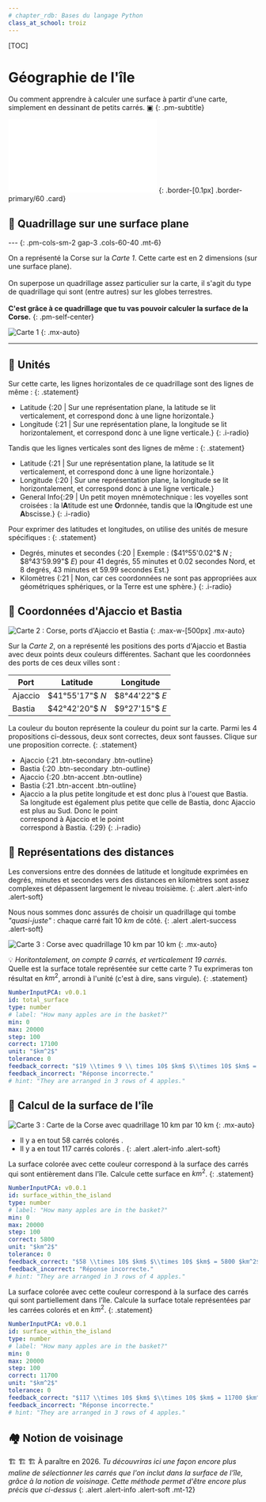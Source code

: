 ```yaml
---
# chapter_rdb: Bases du langage Python
class_at_school: troiz
---
```


[TOC]



# Géographie de l'île

Ou comment apprendre à calculer une surface à partir d'une carte, simplement en dessinant de petits carrés. ▣
{: .pm-subtitle}

![Header](/static/pm/corsica/files/header.html)
{: .border-[0.1px] .border-primary/60 .card}



## 🔲 Quadrillage sur une surface plane

--- {: .pm-cols-sm-2 gap-3 .cols-60-40 .mt-6}

On a représenté la Corse sur la _Carte 1_. Cette carte est en $2$ dimensions (sur une surface plane).<br><br>On superpose un quadrillage assez particulier sur la carte, il s'agit du type de quadrillage qui sont (entre autres) sur les globes terrestres.<br><br>
**C'est grâce à ce quadrillage que tu vas pouvoir calculer la surface de la Corse.**
{: .pm-self-center}

![Carte 1](/static/pm/corsica/files/corsica_grid_with_grid.svg)
{: .mx-auto}

---

## 📏 Unités

Sur cette carte, les lignes horizontales de ce quadrillage sont des lignes de même :
{: .statement}

- Latitude {:20 | Sur une représentation plane, la latitude se lit verticalement, et correspond donc à une ligne horizontale.}
- Longitude {:21 | Sur une représentation plane, la longitude se lit horizontalement, et correspond donc à une ligne verticale.}
  {: .i-radio}

Tandis que les lignes verticales sont des lignes de même :
{: .statement}

- Latitude {:21 | Sur une représentation plane, la latitude se lit verticalement, et correspond donc à une ligne horizontale.}
- Longitude {:20 | Sur une représentation plane, la longitude se lit horizontalement, et correspond donc à une ligne verticale.}
- General Info{:29 | Un petit moyen mnémotechnique : les voyelles sont croisées : la l**A**titude est une **O**rdonnée, tandis que la l**O**ngitude est une **A**bscisse.}
  {: .i-radio}

Pour exprimer des latitudes et longitudes, on utilise des unités de mesure spécifiques :
{: .statement}

- Degrés, minutes et secondes {:20 | Exemple : ($41°55'0.02"$ $N$ ; $8°43'59.99"$ $E$) pour 41 degrés, 55 minutes et 0.02 secondes Nord, et 8 degrés, 43 minutes et 59.99 secondes Est.}
- Kilomètres {:21 | Non, car ces coordonnées ne sont pas appropriées aux géométriques sphériques, or la Terre est une sphère.}
  {: .i-radio}

## 📍 Coordonnées d'Ajaccio et Bastia


![Carte 2 : Corse, ports d'Ajaccio et Bastia](/static/pm/corsica/files/corsica_grid_with_cities.svg)
{: .max-w-[500px] .mx-auto}


Sur la _Carte 2_, on a représenté les positions des ports d'Ajaccio et Bastia avec deux points deux couleurs différentes. Sachant que les coordonnées des ports de ces deux villes sont :

| Port    | Latitude       | Longitude     |
| ------- | -------------- | ------------- |
| Ajaccio | $41°55'17"$ $N$ | $8°44'22"$ $E$ |
| Bastia  | $42°42'20"$ $N$ | $9°27'15"$ $E$ |



La couleur du bouton représente la couleur du point sur la carte. Parmi les 4 propositions ci-dessous, deux sont correctes, deux sont fausses. Clique sur une proposition correcte.
{: .statement}

- <div class="badge badge-secondary badge-xs" style="border-radius: 15rem;"></div> Ajaccio {:21 .btn-secondary .btn-outline}
- <div class="badge badge-secondary badge-xs" style="border-radius: 15rem;"></div> Bastia {:20 .btn-secondary .btn-outline}
- <div class="badge badge-accent badge-xs" style="border-radius: 15rem;"></div> Ajaccio {:20 .btn-accent .btn-outline}
- <div class="badge badge-accent badge-xs" style="border-radius: 15rem;"></div> Bastia {:21 .btn-accent .btn-outline}
- Ajaccio a la plus petite longitude et est donc plus à l'ouest que Bastia. Sa longitude est également plus petite que celle de Bastia, donc Ajaccio est plus au Sud. Donc le point <div class="badge badge-accent badge-xs" style="border-radius: 15rem;"></div> correspond à Ajaccio et le point <div class="badge badge-secondary badge-xs" style="border-radius: 15rem;"></div> correspond à Bastia. {:29}
{: .i-radio}




## 📏 Représentations des distances


Les conversions entre des données de latitude et longitude exprimées en degrés, minutes et secondes vers des distances en kilomètres sont assez complexes et dépassent largement le niveau troisième.
{: .alert .alert-info .alert-soft}


Nous nous sommes donc assurés de choisir un quadrillage qui tombe *"quasi-juste"* : chaque carré fait $10$ $km$ de côté.
{: .alert .alert-success .alert-soft}



![Carte 3 : Corse avec quadrillage $10$ $km$ par $10$ $km$](/static/pm/corsica/files/corsica_grid_square.svg)
{: .mx-auto}


💡 _Horitontalement, on compte 9 carrés, et verticalement 19 carrés._<br>
Quelle est la surface totale représentée sur cette carte ? Tu exprimeras ton résultat en $km^2$, arrondi à l'unité (c'est à dire, sans virgule).
{: .statement}






```yaml
NumberInputPCA: v0.0.1
id: total_surface
type: number
# label: "How many apples are in the basket?"
min: 0
max: 20000
step: 100
correct: 17100
unit: "$km^2$"
tolerance: 0
feedback_correct: "$19 \\times 9 \\ times 10$ $km$ $\\times 10$ $km$ = 17100"
feedback_incorrect: "Réponse incorrecte."
# hint: "They are arranged in 3 rows of 4 apples."
```




## 🧮 Calcul de la surface de l'île



![Carte 3 : Carte de la Corse avec quadrillage $10$ $km$ par $10$ $km$](/static/pm/corsica/files/corsica_grid_cells_dichotomy.svg)
{: .mx-auto}



- Il y a en tout $58$ carrés colorés <span class="badge badge-secondary badge-xs" style="border-radius: 15rem;"></span>.
- Il y a en tout $117$ carrés colorés <span class="badge badge-accent badge-xs" style="border-radius: 15rem;"></span>.
{: .alert .alert-info .alert-soft}





La surface colorée avec cette couleur <span class="badge badge-secondary badge-xs" style="border-radius: 15rem;"></span> correspond à la surface des carrés qui sont entièrement dans l'île. Calcule cette surface en $km^2$.
{: .statement}



```yaml
NumberInputPCA: v0.0.1
id: surface_within_the_island
type: number
# label: "How many apples are in the basket?"
min: 0
max: 20000
step: 100
correct: 5800
unit: "$km^2$"
tolerance: 0
feedback_correct: "$58 \\times 10$ $km$ $\\times 10$ $km$ = 5800 $km^2$"
feedback_incorrect: "Réponse incorrecte."
# hint: "They are arranged in 3 rows of 4 apples."
```



La surface colorée avec cette couleur <span class="badge badge-accent badge-xs" style="border-radius: 15rem;"></span> correspond à la surface des carrés qui sont partiellement dans l'île. Calcule la surface totale représentées par les carrées colorés <span class="badge badge-secondary badge-xs" style="border-radius: 15rem;"></span> et <span class="badge badge-accent badge-xs" style="border-radius: 15rem;"></span> en $km^2$.
{: .statement}



```yaml
NumberInputPCA: v0.0.1
id: surface_within_the_island
type: number
# label: "How many apples are in the basket?"
min: 0
max: 20000
step: 100
correct: 11700
unit: "$km^2$"
tolerance: 0
feedback_correct: "$117 \\times 10$ $km$ $\\times 10$ $km$ = 11700 $km^2$"
feedback_incorrect: "Réponse incorrecte."
# hint: "They are arranged in 3 rows of 4 apples."
```



## 🏘️ Notion de voisinage

🏗️ 🏗️ 🏗️ À paraître en 2026.
*Tu découvriras ici une façon encore plus maline de sélectionner les carrés que l'on inclut dans la surface de l'île, grâce à la notion de voisinage. Cette méthode permet d'être encore plus précis que ci-dessus*
{: .alert .alert-info .alert-soft .mt-12}





